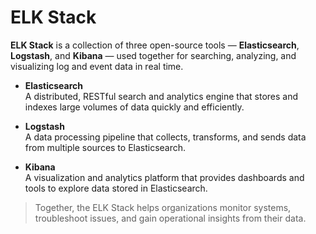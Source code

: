 # ELK Stack

**ELK Stack** is a collection of three open-source tools — **Elasticsearch**, **Logstash**, and **Kibana** — used together for searching, analyzing, and visualizing log and event data in real time.

- **Elasticsearch**  
  A distributed, RESTful search and analytics engine that stores and indexes large volumes of data quickly and efficiently.

- **Logstash**  
  A data processing pipeline that collects, transforms, and sends data from multiple sources to Elasticsearch.

- **Kibana**  
  A visualization and analytics platform that provides dashboards and tools to explore data stored in Elasticsearch.

> Together, the ELK Stack helps organizations monitor systems, troubleshoot issues, and gain operational insights from their data.
